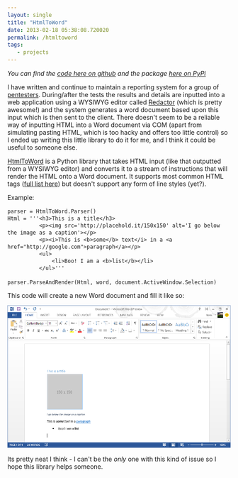 ```yaml
---
layout: single
title: "HtmlToWord"
date: 2013-02-18 05:38:08.720020
permalink: /htmltoword
tags:
   - projects
---
```


*You can find the [code here on github](https://github.com/orf/HtmlToWord) and the package [here on PyPi](https://pypi.python.org/pypi/HtmlToWord)*

I have written and continue to maintain a reporting system for a group of [pentesters](http://en.wikipedia.org/wiki/Penetration_test). During/after the tests the results and details are inputted into a web application using a WYSIWYG editor called [Redactor](http://redactorjs.com/) (which is pretty awesome!) and the system generates a word document based upon this input which is then sent to the client. There doesn't seem to be a reliable way of inputting HTML into a Word document via COM (apart from simulating pasting HTML, which is too hacky and offers too little control) so I ended up writing this little library to do it for me, and I think it could be useful to someone else.

[HtmlToWord](https://github.com/orf/HtmlToWord) is a Python library that takes HTML input (like that outputted from a WYSIWYG editor) and converts it to a stream of instructions that will render the HTML onto a Word document. It supports most common HTML tags ([full list here](https://github.com/orf/HtmlToWord#supported-tags-and-extentions)) but doesn't support any form of line styles (yet?).

Example:

    parser = HtmlToWord.Parser()
    Html = '''<h3>This is a title</h3>
              <p><img src='http://placehold.it/150x150' alt='I go below the image as a caption'></p>
              <p><i>This is <b>some</b> text</i> in a <a href="http://google.com">paragraph</a></p>
              <ul>
                  <li>Boo! I am a <b>list</b></li>
              </ul>'''

    parser.ParseAndRender(Html, word, document.ActiveWindow.Selection)

This code will create a new Word document and fill it like so:

![](./PJcHQJG.png)

Its pretty neat I think - I can't be the *only* one with this kind of issue so I hope this library helps someone.
    